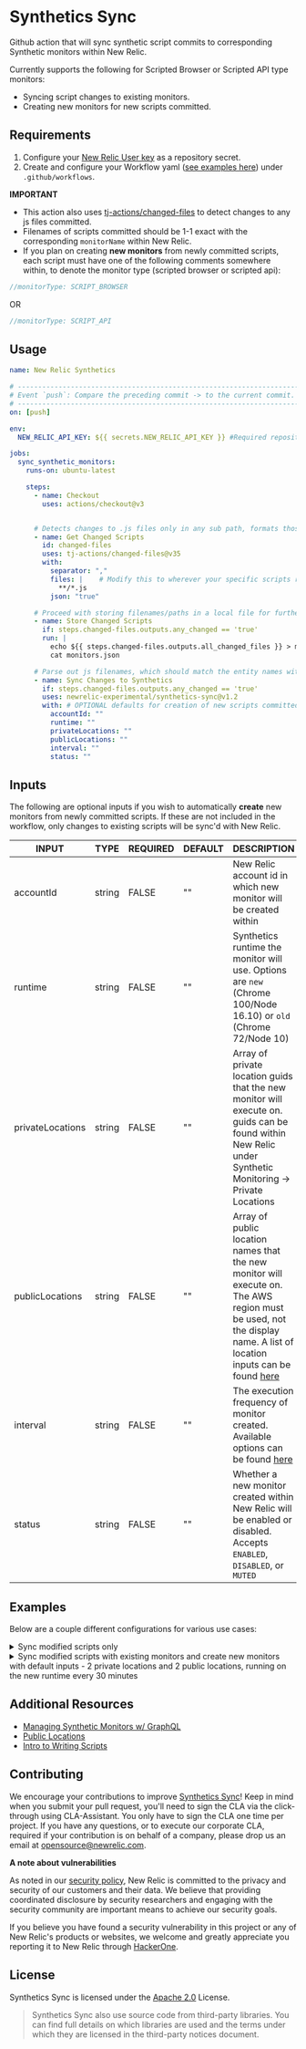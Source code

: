 # Synthetics Sync
Github action that will sync synthetic script commits to corresponding Synthetic monitors within New Relic.

Currently supports the following for Scripted Browser or Scripted API type monitors:
 - Syncing script changes to existing monitors.
 - Creating new monitors for new scripts committed.

## Requirements
1. Configure your [New Relic User key](https://docs.newrelic.com/docs/apis/intro-apis/new-relic-api-keys/#user-key) as a repository secret.
2. Create and configure your Workflow yaml ([see examples here](#examples)) under `.github/workflows`.

**IMPORTANT**
* This action also uses [tj-actions/changed-files](https://github.com/tj-actions/changed-files) to detect changes to any js files committed.
* Filenames of scripts committed should be 1-1 exact with the corresponding `monitorName` within New Relic.
* If you plan on creating **new monitors** from newly committed scripts, each script must have one of the following comments somewhere within, to denote the monitor type (scripted browser or scripted api):

```js
//monitorType: SCRIPT_BROWSER
```
OR
```js
//monitorType: SCRIPT_API
```

## Usage

```yaml
name: New Relic Synthetics

# -------------------------------------------------------------------------------------------------------------------------
# Event `push`: Compare the preceding commit -> to the current commit.
# -------------------------------------------------------------------------------------------------------------------------
on: [push]

env:
  NEW_RELIC_API_KEY: ${{ secrets.NEW_RELIC_API_KEY }} #Required repository secret

jobs:
  sync_synthetic_monitors:
    runs-on: ubuntu-latest

    steps:
      - name: Checkout
        uses: actions/checkout@v3


      # Detects changes to .js files only in any sub path, formats those filenames/paths as json
      - name: Get Changed Scripts
        id: changed-files
        uses: tj-actions/changed-files@v35
        with:
          separator: ","
          files: |    # Modify this to wherever your specific scripts reside - defaults to any js files
            **/*.js
          json: "true"

      # Proceed with storing filenames/paths in a local file for further processing, ONLY if any .js files have changed or been committed.
      - name: Store Changed Scripts
        if: steps.changed-files.outputs.any_changed == 'true'
        run: |
          echo ${{ steps.changed-files.outputs.all_changed_files }} > monitors.json
          cat monitors.json

      # Parse out js filenames, which should match the entity names within NR, fetch the entity's guid, and update existing monitor or create new one
      - name: Sync Changes to Synthetics
        if: steps.changed-files.outputs.any_changed == 'true'
        uses: newrelic-experimental/synthetics-sync@v1.2
        with: # OPTIONAL defaults for creation of new scripts committed
          accountId: ""
          runtime: ""
          privateLocations: ""
          publicLocations: ""
          interval: ""
          status: ""
```

## Inputs
The following are optional inputs if you wish to automatically **create** new monitors from newly committed scripts. If these are not included in the workflow, only changes to existing scripts will be sync'd with New Relic.

| INPUT            | TYPE   | REQUIRED | DEFAULT | DESCRIPTION                                                                                                                                                                                                                                                                                |
| ---------------- | ------ | -------- | ------- | ------------------------------------------------------------------------------------------------------------------------------------------------------------------------------------------------------------------------------------------------------------------------------------------ |
| accountId        | string | FALSE    | ""      | New Relic account id in which new monitor will be created within                                                                                                                                                                                                                           |
| runtime          | string | FALSE    | ""      | Synthetics runtime the monitor will use. Options are `new` (Chrome 100/Node 16.10) or `old` (Chrome 72/Node 10)                                                                                                                                                                                                                    |
| privateLocations | string | FALSE    | ""      | Array of private location guids that the new monitor will execute on. guids can be found within New Relic under Synthetic Monitoring -> Private Locations                                                                                                                                  |
| publicLocations  | string | FALSE    | ""      | Array of public location names that the new monitor will execute on. The AWS region must be used, not the display name. A list of location inputs can be found [here](https://docs.newrelic.com/docs/synthetics/synthetic-monitoring/administration/synthetic-public-minion-ips/#location) |
| interval         | string | FALSE    | ""      | The execution frequency of monitor created. Available options can be found [here](https://docs.newrelic.com/docs/apis/nerdgraph/examples/nerdgraph-synthetics-tutorial/#period-attribute)                                                                                                  |
| status           | string | FALSE    | ""      | Whether a new monitor created within New Relic will be enabled or disabled. Accepts `ENABLED`, `DISABLED`, or `MUTED`                                                                                                                                                                     |


## Examples
Below are a couple different configurations for various use cases:

<details>
<summary>Sync modified scripts only</summary>

```yaml
...
  - name: Sync Changes to Synthetics
    if: steps.changed-files.outputs.any_changed == 'true'
    uses: newrelic-experimental/synthetics-sync@v1.2
    with:
      accountId: ""
      runtime: ""
      privateLocations: ""
      publicLocations: ""
      interval: ""
      status: ""
...
```
</details>

<details>
<summary>Sync modified scripts with existing monitors and create new monitors with default inputs - 2 private locations and 2 public locations, running on the new runtime every 30 minutes</summary>

```yaml
...
  - name: Sync Changes to Synthetics
    if: steps.changed-files.outputs.any_changed == 'true'
    uses: newrelic-experimental/synthetics-sync@v1.2
    with: # all optional defaults for creation of new scripts committed
      accountId: 123
      runtime: "new"
      privateLocations: "[{'guid': 'xtz'},{'guid': 'abc'}]"
      publicLocations: "['AWS_AP_EAST_1', 'AWS_US_EAST_2']"
      interval: EVERY_30_MINUTES
      status: ENABLED
...
```
See [inputs](#inputs) for more information.
</details>

## Additional Resources
* [Managing Synthetic Monitors w/ GraphQL](https://docs.newrelic.com/docs/apis/nerdgraph/examples/nerdgraph-synthetics-tutorial/)
* [Public Locations](https://docs.newrelic.com/docs/synthetics/synthetic-monitoring/administration/synthetic-public-minion-ips/#location)
* [Intro to Writing Scripts](https://docs.newrelic.com/docs/synthetics/synthetic-monitoring/scripting-monitors/introduction-scripted-browser-monitors/)

## Contributing

We encourage your contributions to improve [Synthetics Sync](../../)! Keep in mind when you submit your pull request, you'll need to sign the CLA via the click-through using CLA-Assistant. You only have to sign the CLA one time per project. If you have any questions, or to execute our corporate CLA, required if your contribution is on behalf of a company, please drop us an email at opensource@newrelic.com.

**A note about vulnerabilities**

As noted in our [security policy](../../security/policy), New Relic is committed to the privacy and security of our customers and their data. We believe that providing coordinated disclosure by security researchers and engaging with the security community are important means to achieve our security goals.

If you believe you have found a security vulnerability in this project or any of New Relic's products or websites, we welcome and greatly appreciate you reporting it to New Relic through [HackerOne](https://hackerone.com/newrelic).

## License

Synthetics Sync is licensed under the [Apache 2.0](http://apache.org/licenses/LICENSE-2.0.txt) License.

>Synthetics Sync also use source code from third-party libraries. You can find full details on which libraries are used and the terms under which they are licensed in the third-party notices document.

